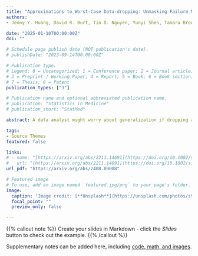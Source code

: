```yaml
---
title: "Approximations to Worst-Case Data-dropping: Unmasking Failure Modes"
authors: 
- Jenny Y. Huang, David R. Burt, Tin D. Nguyen, Yunyi Shen, Tamara Broderick

date: "2025-01-10T00:00:00Z"
doi: ""

# Schedule page publish date (NOT publication's date).
# publishDate: "2023-09-14T00:00:00Z"

# Publication type.
# Legend: 0 = Uncategorized; 1 = Conference paper; 2 = Journal article;
# 3 = Preprint / Working Paper; 4 = Report; 5 = Book; 6 = Book section;
# 7 = Thesis; 8 = Patent
publication_types: ["3"]

# Publication name and optional abbreviated publication name.
# publication: "Statistics in Medicine"
# publication_short: "StatMed"

abstract: A data analyst might worry about generalization if dropping a very small fraction of data points from a study could change its substantive conclusions. Checking this non-robustness directly poses a combinatorial optimization problem and is intractable even for simple models and moderate data sizes. Recently various authors have proposed a diverse set of approximations to detect this non-robustness. In the present work, we show that, even in a setting as simple as ordinary least squares (OLS) linear regression, many of these approximations can fail to detect (true) non-robustness in realistic data arrangements. We focus on OLS in the present work due its widespread use and since some approximations work only for OLS. Of the approximations that do not fail our tests, we find not only that a simple recursive greedy algorithm is the most conceptually straightforward but also that it can be orders of magnitude faster to run than the others.

tags:
- Source Themes
featured: false

links:
# - name: "[https://arxiv.org/abs/2211.14691](https://doi.org/10.1002/sim.9907)"
#   url: "[https://arxiv.org/abs/2211.14691](https://doi.org/10.1002/sim.9907)"
url_pdf: "https://arxiv.org/abs/2408.09008"

# Featured image
# To use, add an image named `featured.jpg/png` to your page's folder. 
image:
  caption: 'Image credit: [**Unsplash**](https://unsplash.com/photos/s9CC2SKySJM)'
  focal_point: ""
  preview_only: false

---
```


{{% callout note %}}
Create your slides in Markdown - click the *Slides* button to check out the example.
{{% /callout %}}

Supplementary notes can be added here, including [code, math, and images](https://wowchemy.com/docs/writing-markdown-latex/).
